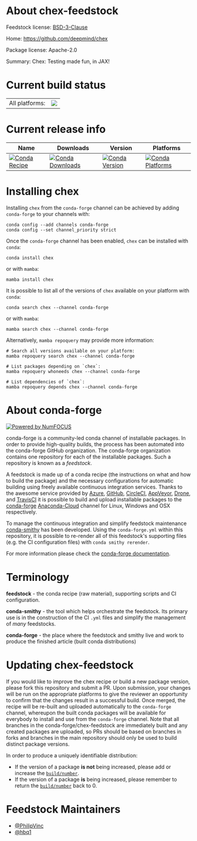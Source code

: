 About chex-feedstock
====================

Feedstock license: [BSD-3-Clause](https://github.com/conda-forge/chex-feedstock/blob/main/LICENSE.txt)

Home: https://github.com/deepmind/chex

Package license: Apache-2.0

Summary: Chex: Testing made fun, in JAX!

Current build status
====================


<table><tr><td>All platforms:</td>
    <td>
      <a href="https://dev.azure.com/conda-forge/feedstock-builds/_build/latest?definitionId=12304&branchName=main">
        <img src="https://dev.azure.com/conda-forge/feedstock-builds/_apis/build/status/chex-feedstock?branchName=main">
      </a>
    </td>
  </tr>
</table>

Current release info
====================

| Name | Downloads | Version | Platforms |
| --- | --- | --- | --- |
| [![Conda Recipe](https://img.shields.io/badge/recipe-chex-green.svg)](https://anaconda.org/conda-forge/chex) | [![Conda Downloads](https://img.shields.io/conda/dn/conda-forge/chex.svg)](https://anaconda.org/conda-forge/chex) | [![Conda Version](https://img.shields.io/conda/vn/conda-forge/chex.svg)](https://anaconda.org/conda-forge/chex) | [![Conda Platforms](https://img.shields.io/conda/pn/conda-forge/chex.svg)](https://anaconda.org/conda-forge/chex) |

Installing chex
===============

Installing `chex` from the `conda-forge` channel can be achieved by adding `conda-forge` to your channels with:

```
conda config --add channels conda-forge
conda config --set channel_priority strict
```

Once the `conda-forge` channel has been enabled, `chex` can be installed with `conda`:

```
conda install chex
```

or with `mamba`:

```
mamba install chex
```

It is possible to list all of the versions of `chex` available on your platform with `conda`:

```
conda search chex --channel conda-forge
```

or with `mamba`:

```
mamba search chex --channel conda-forge
```

Alternatively, `mamba repoquery` may provide more information:

```
# Search all versions available on your platform:
mamba repoquery search chex --channel conda-forge

# List packages depending on `chex`:
mamba repoquery whoneeds chex --channel conda-forge

# List dependencies of `chex`:
mamba repoquery depends chex --channel conda-forge
```


About conda-forge
=================

[![Powered by
NumFOCUS](https://img.shields.io/badge/powered%20by-NumFOCUS-orange.svg?style=flat&colorA=E1523D&colorB=007D8A)](https://numfocus.org)

conda-forge is a community-led conda channel of installable packages.
In order to provide high-quality builds, the process has been automated into the
conda-forge GitHub organization. The conda-forge organization contains one repository
for each of the installable packages. Such a repository is known as a *feedstock*.

A feedstock is made up of a conda recipe (the instructions on what and how to build
the package) and the necessary configurations for automatic building using freely
available continuous integration services. Thanks to the awesome service provided by
[Azure](https://azure.microsoft.com/en-us/services/devops/), [GitHub](https://github.com/),
[CircleCI](https://circleci.com/), [AppVeyor](https://www.appveyor.com/),
[Drone](https://cloud.drone.io/welcome), and [TravisCI](https://travis-ci.com/)
it is possible to build and upload installable packages to the
[conda-forge](https://anaconda.org/conda-forge) [Anaconda-Cloud](https://anaconda.org/)
channel for Linux, Windows and OSX respectively.

To manage the continuous integration and simplify feedstock maintenance
[conda-smithy](https://github.com/conda-forge/conda-smithy) has been developed.
Using the ``conda-forge.yml`` within this repository, it is possible to re-render all of
this feedstock's supporting files (e.g. the CI configuration files) with ``conda smithy rerender``.

For more information please check the [conda-forge documentation](https://conda-forge.org/docs/).

Terminology
===========

**feedstock** - the conda recipe (raw material), supporting scripts and CI configuration.

**conda-smithy** - the tool which helps orchestrate the feedstock.
                   Its primary use is in the construction of the CI ``.yml`` files
                   and simplify the management of *many* feedstocks.

**conda-forge** - the place where the feedstock and smithy live and work to
                  produce the finished article (built conda distributions)


Updating chex-feedstock
=======================

If you would like to improve the chex recipe or build a new
package version, please fork this repository and submit a PR. Upon submission,
your changes will be run on the appropriate platforms to give the reviewer an
opportunity to confirm that the changes result in a successful build. Once
merged, the recipe will be re-built and uploaded automatically to the
`conda-forge` channel, whereupon the built conda packages will be available for
everybody to install and use from the `conda-forge` channel.
Note that all branches in the conda-forge/chex-feedstock are
immediately built and any created packages are uploaded, so PRs should be based
on branches in forks and branches in the main repository should only be used to
build distinct package versions.

In order to produce a uniquely identifiable distribution:
 * If the version of a package **is not** being increased, please add or increase
   the [``build/number``](https://docs.conda.io/projects/conda-build/en/latest/resources/define-metadata.html#build-number-and-string).
 * If the version of a package **is** being increased, please remember to return
   the [``build/number``](https://docs.conda.io/projects/conda-build/en/latest/resources/define-metadata.html#build-number-and-string)
   back to 0.

Feedstock Maintainers
=====================

* [@PhilipVinc](https://github.com/PhilipVinc/)
* [@hbq1](https://github.com/hbq1/)

